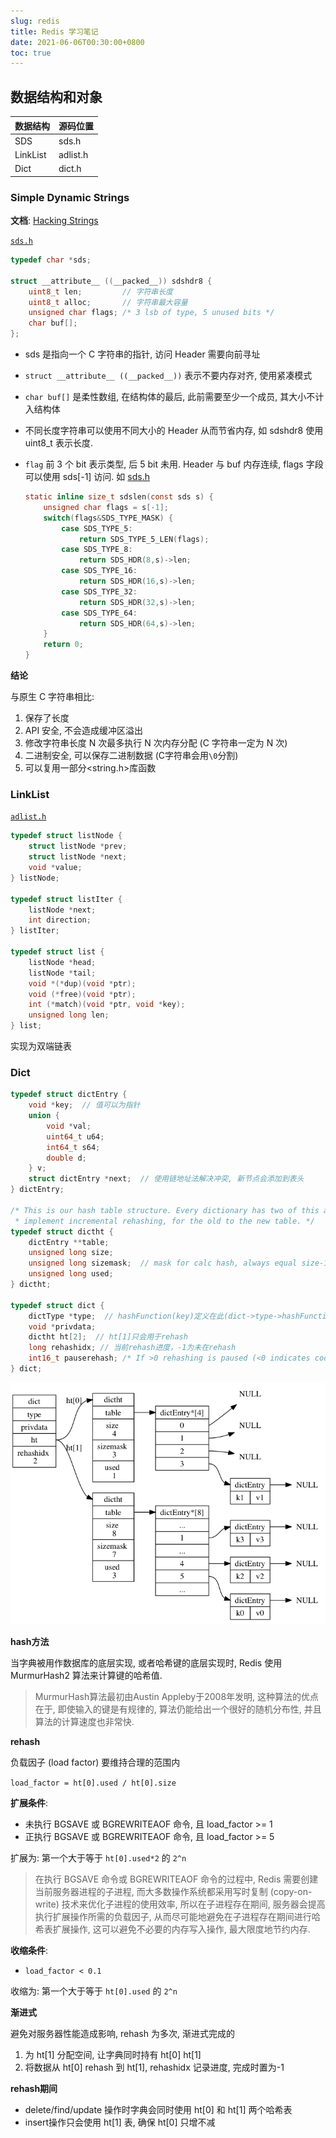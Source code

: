 ```yaml
---
slug: redis
title: Redis 学习笔记
date: 2021-06-06T00:30:00+0800
toc: true
---
```


## 数据结构和对象

数据结构 | 源码位置
--- | ---
SDS | sds.h
LinkList | adlist.h
Dict | dict.h

### Simple Dynamic Strings

**文档**: [Hacking Strings](https://redis.io/topics/internals-sds)

[`sds.h`](https://github.com/redis/redis/blob/156599ba2db1706cd5ce10f1c335f36c3ccb94ea/src/sds.h#L51)
```c
typedef char *sds;

struct __attribute__ ((__packed__)) sdshdr8 {
    uint8_t len;         // 字符串长度
    uint8_t alloc;       // 字符串最大容量
    unsigned char flags; /* 3 lsb of type, 5 unused bits */
    char buf[];
};
```
- sds 是指向一个 C 字符串的指针, 访问 Header 需要向前寻址
- `struct __attribute__ ((__packed__))` 表示不要内存对齐, 使用紧凑模式
- `char buf[]` 是柔性数组, 在结构体的最后, 此前需要至少一个成员, 其大小不计入结构体
- 不同长度字符串可以使用不同大小的 Header 从而节省内存, 如 sdshdr8 使用 uint8_t 表示长度.
- `flag` 前 3 个 bit 表示类型, 后 5 bit 未用. Header 与 buf 内存连续, flags 字段可以使用 sds[-1] 访问. 如
[sds.h](https://github.com/redis/redis/blob/156599ba2db1706cd5ce10f1c335f36c3ccb94ea/src/sds.h#L87)

    ```c
    static inline size_t sdslen(const sds s) {
        unsigned char flags = s[-1];
        switch(flags&SDS_TYPE_MASK) {
            case SDS_TYPE_5:
                return SDS_TYPE_5_LEN(flags);
            case SDS_TYPE_8:
                return SDS_HDR(8,s)->len;
            case SDS_TYPE_16:
                return SDS_HDR(16,s)->len;
            case SDS_TYPE_32:
                return SDS_HDR(32,s)->len;
            case SDS_TYPE_64:
                return SDS_HDR(64,s)->len;
        }
        return 0;
    }
    ```

**结论**

与原生 C 字符串相比:
1. 保存了长度
2. API 安全, 不会造成缓冲区溢出
3. 修改字符串长度 N 次最多执行 N 次内存分配 (C 字符串一定为 N 次)
4. 二进制安全, 可以保存二进制数据 (C字符串会用`\0`分割)
5. 可以复用一部分<string.h>库函数


### LinkList

[`adlist.h`](https://github.com/redis/redis/blob/156599ba2db1706cd5ce10f1c335f36c3ccb94ea/src/adlist.h#L36)

```c
typedef struct listNode {
    struct listNode *prev;
    struct listNode *next;
    void *value;
} listNode;

typedef struct listIter {
    listNode *next;
    int direction;
} listIter;

typedef struct list {
    listNode *head;
    listNode *tail;
    void *(*dup)(void *ptr);
    void (*free)(void *ptr);
    int (*match)(void *ptr, void *key);
    unsigned long len;
} list;
```

实现为双端链表

### Dict

```c
typedef struct dictEntry {
    void *key;  // 值可以为指针
    union {
        void *val;
        uint64_t u64;
        int64_t s64;
        double d;
    } v;
    struct dictEntry *next;  // 使用链地址法解决冲突, 新节点会添加到表头
} dictEntry;

/* This is our hash table structure. Every dictionary has two of this as we
 * implement incremental rehashing, for the old to the new table. */
typedef struct dictht {
    dictEntry **table;
    unsigned long size;
    unsigned long sizemask;  // mask for calc hash, always equal size-1, 使用hash值和mask计算索引index = hash & dict->ht[x].sizemask;
    unsigned long used;
} dictht;

typedef struct dict {
    dictType *type;  // hashFunction(key)定义在此(dict->type->hashFunction(key))
    void *privdata;
    dictht ht[2];  // ht[1]只会用于rehash
    long rehashidx; // 当前rehash进度，-1为未在rehash
    int16_t pauserehash; /* If >0 rehashing is paused (<0 indicates coding error) */
} dict;
```

![rehashing](rehashing.png)

**hash方法**

当字典被用作数据库的底层实现, 或者哈希键的底层实现时, Redis 使用 MurmurHash2 算法来计算键的哈希值.

> MurmurHash算法最初由Austin Appleby于2008年发明, 这种算法的优点在于, 即使输入的键是有规律的, 算法仍能给出一个很好的随机分布性, 并且算法的计算速度也非常快.

**rehash**

负载因子 (load factor) 要维持合理的范围内

`load_factor = ht[0].used / ht[0].size`

**扩展条件**:

- 未执行 BGSAVE 或 BGREWRITEAOF 命令, 且 load_factor >= 1
- 正执行 BGSAVE 或 BGREWRITEAOF 命令, 且 load_factor >= 5

扩展为: 第一个大于等于 `ht[0].used*2` 的 `2^n`

> 在执行 BGSAVE 命令或 BGREWRITEAOF 命令的过程中, Redis 需要创建当前服务器进程的子进程, 而大多数操作系统都采用写时复制 (copy-on-write) 技术来优化子进程的使用效率, 所以在子进程存在期间, 服务器会提高执行扩展操作所需的负载因子, 从而尽可能地避免在子进程存在期间进行哈希表扩展操作, 这可以避免不必要的内存写入操作, 最大限度地节约内存.

**收缩条件**:

- `load_factor < 0.1`

收缩为: 第一个大于等于 `ht[0].used` 的 `2^n`

**渐进式**

避免对服务器性能造成影响, rehash 为多次, 渐进式完成的

1. 为 ht[1] 分配空间, 让字典同时持有 ht[0] ht[1]
2. 将数据从 ht[0] rehash 到 ht[1], rehashidx 记录进度, 完成时置为-1

**rehash期间**

- delete/find/update 操作时字典会同时使用 ht[0] 和 ht[1] 两个哈希表
- insert操作只会使用 ht[1] 表, 确保 ht[0] 只增不减

